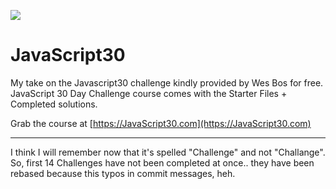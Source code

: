 ![](https://javascript30.com/images/JS3-social-share.png)

# JavaScript30

My take on the Javascript30 challenge kindly provided by Wes Bos for free.
JavaScript 30 Day Challenge course comes with the Starter Files + Completed solutions.

Grab the course at [https://JavaScript30.com](https://JavaScript30.com)

---

I think I will remember now that it's spelled "Challenge" and not "Challange". 
So, first 14 Challenges have not been completed at once.. they have been rebased because this typos in commit messages, heh.